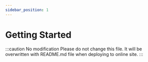 ```yaml
---
sidebar_position: 1
---
```


# Getting Started

:::caution No modification
Please do not change this file. It will be overwritten with README.md file when deploying to online site.
:::